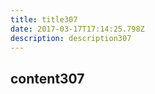 ```yaml
---
title: title307
date: 2017-03-17T17:14:25.798Z
description: description307
---
```


## content307
  
